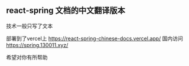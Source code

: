 ## react-spring 文档的中文翻译版本

技术一般只写了文本

部署到了vercel上 https://react-spring-chinese-docs.vercel.app/
国内访问 https://spring.130011.xyz/

希望对你有所帮助
